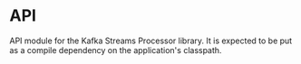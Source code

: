 # API

API module for the Kafka Streams Processor library.
It is expected to be put as a compile dependency on the application's classpath.
